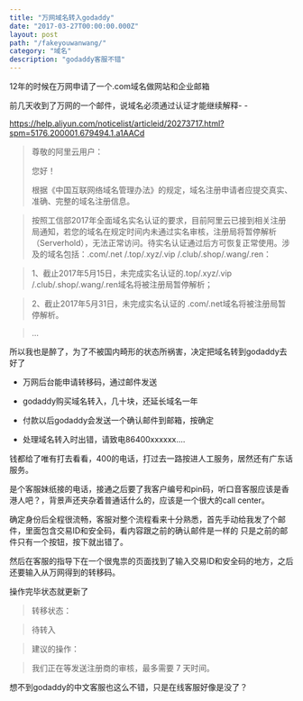 ```yaml
---
title: "万网域名转入godaddy"
date: "2017-03-27T00:00:00.000Z"
layout: post
path: "/fakeyouwanwang/"
category: "域名"
description: "godaddy客服不错"
---
```


12年的时候在万网申请了一个.com域名做网站和企业邮箱

前几天收到了万网的一个邮件，说域名必须通过认证才能继续解释- -

https://help.aliyun.com/noticelist/articleid/20273717.html?spm=5176.200001.679494.1.a1AACd

> 尊敬的阿里云用户：
> 
> 您好！
> 
> 根据《中国互联网络域名管理办法》的规定，域名注册申请者应提交真实、准确、完整的域名注册信息。
 
> 按照工信部2017年全面域名实名认证的要求，目前阿里云已接到相关注册局通知，若您的域名在规定时间内未通过实名审核，注册局将暂停解析（Serverhold），无法正常访问。待实名认证通过后方可恢复正常使用。涉及的域名包括：.com/.net /.top/.xyz/.vip /.club/.shop/.wang/.ren：
 
> 1、截止2017年5月15日，未完成实名认证的.top/.xyz/.vip /.club/.shop/.wang/.ren域名将被注册局暂停解析；
 
> 2、截止2017年5月31日，未完成实名认证的 .com/.net域名将被注册局暂停解析。

> ...

所以我也是醉了，为了不被国内畸形的状态所祸害，决定把域名转到godaddy去好了

* 万网后台能申请转移码，通过邮件发送

* godaddy购买域名转入，几十块，还延长域名一年

* 付款以后godaddy会发送一个确认邮件到邮箱，按确定

* 处理域名转入时出错，请致电86400xxxxxx....

钱都给了唯有打去看看，400的电话，打过去一路按进人工服务，居然还有广东话服务。

是个客服妹纸接的电话，接通之后要了我客户编号和pin码，听口音客服应该是香港人吧？，背景声还夹杂着普通话什么的，应该是一个很大的call center。

确定身份后全程很流畅，客服对整个流程看来十分熟悉，首先手动给我发了个邮件，里面包含交易ID和安全码，看内容跟之前的确认邮件是一样的
只是之前的邮件只有一个按钮，按下就出错了。

然后在客服的指导下在一个很鬼祟的页面找到了输入交易ID和安全码的地方，之后还要输入从万网得到的转移码。

操作完毕状态就更新了

> 转移状态：

> 待转入

> 建议的操作：

> 我们正在等发送注册商的审核，最多需要 7 天时间。


想不到godaddy的中文客服也这么不错，只是在线客服好像是没了？

